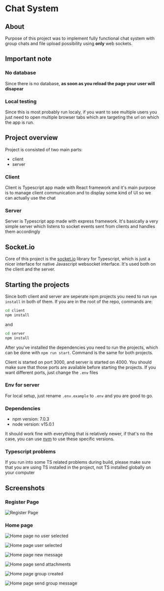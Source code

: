 # Chat System

## About

Purpose of this project was to implement fully functional chat system with group chats and file upload possibility using **only** web sockets.

## Important note

### No database

Since there is no database, **as soon as you reload the page your user will disapear**

### Local testing

Since this is most probably run localy, if you want to see multiple users you just need to open multiple browser tabs which are targeting the url on which the app is run.

## Project overview

Project is consisted of two main parts:

- client
- server

### Client

Client is Typescript app made with React framework and it's main purpose is to manage client communication and to display some kind of UI so we can actually use the chat

### Server

Server is Typescript app made with express framework. It's basically a very simple server which listens to socket events sent from clients and handles them accordingly

## Socket.io

Core of this project is the [socket.io](https://socket.io/) library for Typescript, which is just a nicer interface for native Javascript websocket interface. It's used both on the client and the server.

## Starting the projects

Since both client and server are seperate npm projects you need to run `npm install` in both of them. If you are in the root of the repo, commands are:

```bash
cd client
npm install 
```

and

```bash
cd server
npm install 
```

After you've installed the dependencies you need to run the projects, which can be done with `npm run start`. Command is the same for both projects.

Client is started on port 3000, and server is started on 4000. You should make sure that those ports are available before starting the projects. If you want different ports, just change the `.env` files

### Env for server

For local setup, just rename `.env.example` to `.env` and you are good to go.

### Dependencies

- npm version: 7.0.3
- node version: v15.0.1

It should work fine with everything that is relatively newer, if that's no the case, you can use [nvm](https://github.com/nvm-sh/nvm) to use these specific versions.

### Typescript problems

If you run into some TS related problems during build, please make sure that you are using TS installed in the project, not TS installed globally on your computer

## Screenshots

### Register Page

![Register Page](https://i.postimg.cc/0QK5WjcG/register-Page.png)

### Home page

![Home page no user selected](https://i.postimg.cc/Jz0QQPnk/home-Page-No-User-Selected.png)

![Home page user selected](https://i.postimg.cc/fRPfqmtg/home-Page-User-Selected.png)

![Home page new message](https://i.postimg.cc/7LTMFhSP/home-Page-New-Message.png)

![Home page send attachments](https://i.postimg.cc/Fzhykx81/home-Page-Send-Attachments.png)

![Home page group created](https://i.postimg.cc/RhGc7Hxd/home-Page-New-Group.png)

![Home page send group message](https://i.postimg.cc/fWvjn6Sd/home-Page-Send-Group-Message.png)
